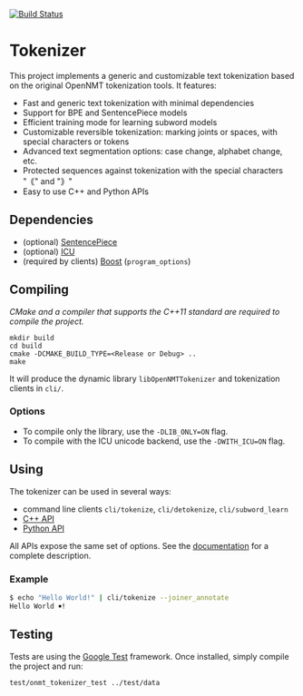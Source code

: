 [![Build Status](https://api.travis-ci.org/OpenNMT/Tokenizer.svg?branch=master)](https://travis-ci.org/OpenNMT/Tokenizer)

# Tokenizer

This project implements a generic and customizable text tokenization based on the original OpenNMT tokenization tools. It features:

* Fast and generic text tokenization with minimal dependencies
* Support for BPE and SentencePiece models
* Efficient training mode for learning subword models
* Customizable reversible tokenization: marking joints or spaces, with special characters or tokens
* Advanced text segmentation options: case change, alphabet change, etc.
* Protected sequences against tokenization with the special characters "｟" and "｠"
* Easy to use C++ and Python APIs

## Dependencies

* (optional) [SentencePiece](https://github.com/google/sentencepiece)
* (optional) [ICU](http://site.icu-project.org/)
* (required by clients) [Boost](https://www.boost.org/) (`program_options`)

## Compiling

*CMake and a compiler that supports the C++11 standard are required to compile the project.*

```
mkdir build
cd build
cmake -DCMAKE_BUILD_TYPE=<Release or Debug> ..
make
```

It will produce the dynamic library `libOpenNMTTokenizer` and tokenization clients in `cli/`.

### Options

* To compile only the library, use the `-DLIB_ONLY=ON` flag.
* To compile with the ICU unicode backend, use the `-DWITH_ICU=ON` flag.

## Using

The tokenizer can be used in several ways:

* command line clients `cli/tokenize`, `cli/detokenize`, `cli/subword_learn`
* [C++ API](include/onmt/Tokenizer.h)
* [Python API](bindings/python)

All APIs expose the same set of options. See the [documentation](docs/options.md) for a complete description.

### Example

```bash
$ echo "Hello World!" | cli/tokenize --joiner_annotate
Hello World ￭!
```

## Testing

Tests are using the [Google Test](https://github.com/google/googletest) framework. Once installed, simply compile the project and run:

```
test/onmt_tokenizer_test ../test/data
```
